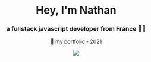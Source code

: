 <div align="center"> 
<h1 align="center">Hey, I'm Nathan</h1>
<h3 align="center">a fullstack javascript developer from France 🥖🧀</h3>

 🎨 my [portfolio - 2021](https://tekdey.github.io/portfolio-2021/)  
  

![](https://komarev.com/ghpvc/?username=Tekdey)  

 </div>
